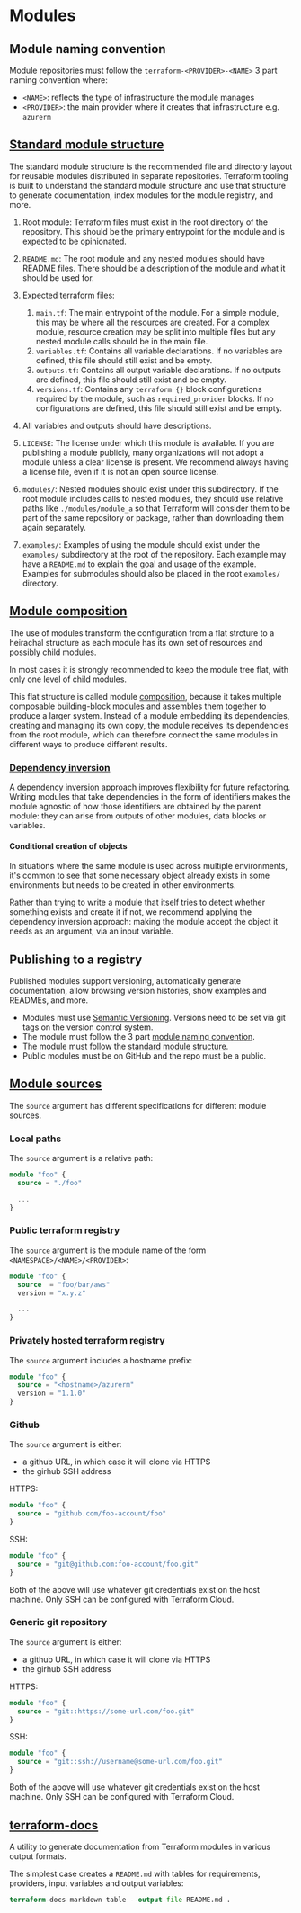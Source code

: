 # Modules

## Module naming convention

Module repositories must follow the `terraform-<PROVIDER>-<NAME>` 3 part naming
convention where:

- `<NAME>`: reflects the type of infrastructure the module manages
- `<PROVIDER>`: the main provider where it creates that infrastructure e.g. `azurerm`

## [Standard module structure](https://developer.hashicorp.com/terraform/language/modules/develop/structure)

The standard module structure is the recommended file and directory layout for
reusable modules distributed in separate repositories. Terraform tooling is
built to understand the standard module structure and use that structure to
generate documentation, index modules for the module registry, and more.

1. Root module: Terraform files must exist in the root directory of the repository.
  This should be the primary entrypoint for the module and is expected to be opinionated.

2. `README.md`: The root module and any nested modules should have README files.
  There should be a description of the module and what it should be used for.

3. Expected terraform files:
    1. `main.tf`: The main entrypoint of the module. For a simple module, this
          may be where all the resources are created. For a complex module, resource
          creation may be split into multiple files but any nested module calls should
          be in the main file.
    2. `variables.tf`: Contains all variable declarations. If no variables are
           defined, this file should still exist and be empty.
    3. `outputs.tf`: Contains all output variable declarations. If no outputs are
           defined, this file should still exist and be empty.
    4. `versions.tf`: Contains any `terraform {}` block configurations required by
           the module, such as `required_provider` blocks. If no configurations are
           defined, this file should still exist and be empty.

4. All variables and outputs should have descriptions.

5. `LICENSE`: The license under which this module is available. If you are publishing
    a module publicly, many organizations will not adopt a module unless a clear
    license is present. We recommend always having a license file, even if it is
    not an open source license.

6. `modules/`: Nested modules should exist under this subdirectory. If the root
    module includes calls to nested modules, they should use relative paths
    like `./modules/module_a` so that Terraform will consider them to be part
    of the same repository or package, rather than downloading them again separately.

7. `examples/`: Examples of using the module should exist under the `examples/`
    subdirectory at the root of the repository. Each example may have a `README.md`
    to explain the goal and usage of the example. Examples for submodules should
    also be placed in the root `examples/` directory.

## [Module composition](https://developer.hashicorp.com/terraform/language/modules/develop/composition)

The use of modules transform the configuration from a flat strcture to a
heirachal structure as each module has its own set of resources and
possibly child modules.

In most cases it is strongly recommended to keep the module tree flat,
with only one level of child modules.

This flat structure is called module
[composition](https://en.wikipedia.org/wiki/Composability), because
it takes multiple composable building-block modules and assembles
them together to produce a larger system. Instead of a module embedding
its dependencies, creating and managing its own copy, the module
receives its dependencies from the root module, which can therefore
connect the same modules in different ways to produce different results.

### [Dependency inversion](https://developer.hashicorp.com/terraform/language/modules/develop/composition#dependency-inversion)

A
[dependency inversion](https://en.wikipedia.org/wiki/Dependency_inversion_principle)
approach improves flexibility for future refactoring. Writing modules
that take dependencies in the form of identifiers makes the module
agnostic of how those identifiers are obtained by the parent module:
they can arise from outputs of other modules, data blocks or variables.

#### Conditional creation of objects

In situations where the same module is used across multiple environments, it's common
to see that some necessary object already exists in some environments but needs to be
created in other environments.

Rather than trying to write a module that itself tries to detect whether something
exists and create it if not, we recommend applying the dependency inversion approach:
making the module accept the object it needs as an argument, via an input variable.

## Publishing to a registry

Published modules support versioning, automatically generate documentation,
allow browsing version histories, show examples and READMEs, and more.

- Modules must use [Semantic Versioning](https://semver.org/). Versions need to
  be set via git tags on the version control system.
- The module must follow the 3 part
  [module naming convention](#module-naming-convention).
- The module must follow the
  [standard module structure](#standard-module-structure).
- Public modules must be on GitHub and the repo must be a public.

## [Module sources](https://developer.hashicorp.com/terraform/language/modules/sources#local-paths)

The `source` argument has different specifications for different module sources.

### Local paths

The `source` argument is a relative path:

```terraform
module "foo" {
  source = "./foo"

  ...
}
```

### Public terraform registry

The `source` argument is the module name of the form `<NAMESPACE>/<NAME>/<PROVIDER>`:

```terraform
module "foo" {
  source  = "foo/bar/aws"
  version = "x.y.z"

  ...
}
```

### Privately hosted terraform registry

The `source` argument includes a hostname prefix:

```terraform
module "foo" {
  source = "<hostname>/azurerm"
  version = "1.1.0"
}
```

### Github

The `source` argument is either:

- a github URL, in which case it will clone via HTTPS
- the girhub SSH address

HTTPS:

```terraform
module "foo" {
  source = "github.com/foo-account/foo"
}
```

SSH:

```terraform
module "foo" {
  source = "git@github.com:foo-account/foo.git"
}
```

Both of the above will use whatever git credentials exist on the host machine.
Only SSH can be configured with Terraform Cloud.

### Generic git repository

The `source` argument is either:

- a github URL, in which case it will clone via HTTPS
- the girhub SSH address

HTTPS:

```terraform
module "foo" {
  source = "git::https://some-url.com/foo.git"
}
```

SSH:

```terraform
module "foo" {
  source = "git::ssh://username@some-url.com/foo.git"
}
```

Both of the above will use whatever git credentials exist on the host machine.
Only SSH can be configured with Terraform Cloud.

## [terraform-docs](https://github.com/terraform-docs/terraform-docs)

A utility to generate documentation from Terraform modules in various output formats.

The simplest case creates a `README.md` with tables for requirements,
providers, input variables and output variables:

```terraform
terraform-docs markdown table --output-file README.md .
```
